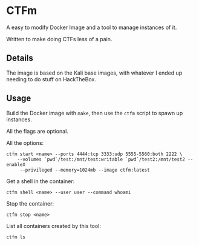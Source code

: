 # CTFm

A easy to modify Docker Image and a tool to manage instances of it.

Written to make doing CTFs less of a pain.

## Details

The image is based on the Kali base images, with whatever I ended up needing to
do stuff on HackTheBox.

## Usage

Build the Docker image with `make`, then use the `ctfm` script to spawn up
instances.

All the flags are optional.

All the options:
```
ctfm start <name> --ports 4444:tcp 3333:udp 5555-5560:both 2222 \
    --volumes `pwd`/test:/mnt/test:writable `pwd`/test2:/mnt/test2 --enableX
     --privileged --memory=1024mb --image ctfm:latest
```

Get a shell in the container:
```
ctfm shell <name> --user user --command whoami
```

Stop the container:
```
ctfm stop <name>
```

List all containers created by this tool:
```
ctfm ls
```
